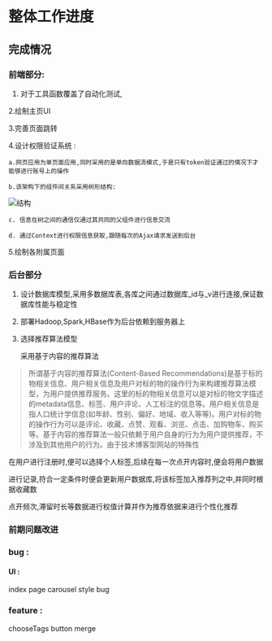 # 整体工作进度

## 完成情况
### 前端部分:
1. 对于工具函数覆盖了自动化测试,

2.绘制主页UI

3.完善页面跳转

4.设计权限验证系统 :

    a.网页应用为单页面应用,同时采用的是单向数据流模式,于是只有token验证通过的情况下才能够进行账号上的操作

    b.该架构下的组件间关系采用树形结构:
![结构](https://bit.ly/3rOuWUG)

    c. 信息在树之间的通信仅通过其共同的父组件进行信息交流

    d. 通过Context进行权限信息获取,跟随每次的Ajax请求发送到后台

5.绘制各附属页面

### 后台部分

1. 设计数据库模型,采用多数据库表,各库之间通过数据库_id与_v进行连接,保证数据库性能与稳定性

2. 部署Hadoop,Spark,HBase作为后台依赖到服务器上

3. 选择推荐算法模型

    采用基于内容的推荐算法
>所谓基于内容的推荐算法(Content-Based Recommendations)是基于标的物相关信息、用户相关信息及用户对标的物的操作行为来构建推荐算法模型，为用户提供推荐服务。这里的标的物相关信息可以是对标的物文字描述的metadata信息、标签、用户评论、人工标注的信息等。用户相关信息是指人口统计学信息(如年龄、性别、偏好、地域、收入等等)。用户对标的物的操作行为可以是评论、收藏、点赞、观看、浏览、点击、加购物车、购买等。基于内容的推荐算法一般只依赖于用户自身的行为为用户提供推荐，不涉及到其他用户的行为。由于技术博客型网站的特殊性

在用户进行注册时,便可以选择个人标签,后续在每一次点开内容时,便会将用户数据

进行记录,符合一定条件时便会更新用户数据库,将该标签加入推荐列之中,并同时根据收藏数

点开频次,滞留时长等数据进行权值计算并作为推荐依据来进行个性化推荐

### 前期问题改进

### bug : 

#### UI :

index page carousel style bug

### feature : 

chooseTags button merge
